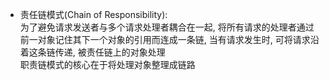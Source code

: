 - 责任链模式(Chain of Responsibility):  
  为了避免请求发送者与多个请求处理者耦合在一起, 将所有请求的处理者通过前一对象记住其下一个对象的引用而连成一条链, 当有请求发生时, 可将请求沿着这条链传递, 被责任链上的对象处理  
  职责链模式的核心在于将处理对象整理成链路  